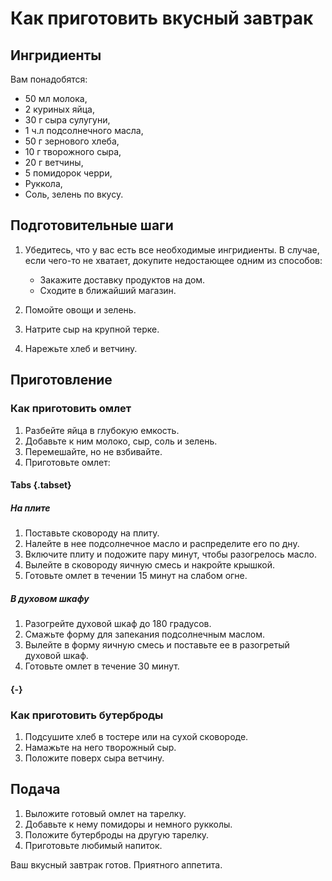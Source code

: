 # Как приготовить вкусный завтрак

## Ингридиенты

Вам понадобятся:

- 50 мл молока,
- 2 куриных яйца,
- 30 г сыра сулугуни,
- 1 ч.л подсолнечного масла,
- 50 г зернового хлеба,
- 10 г творожного сыра,
- 20 г ветчины,
- 5 помидорок черри,
- Руккола,
- Соль, зелень по вкусу.

## Подготовительные шаги

1. Убедитесь, что у вас есть все необходимые ингридиенты. В случае, если чего-то не хватает, докупите недостающее одним из способов:

    - Закажите доставку продуктов на дом.
    - Сходите в ближайший магазин.

2. Помойте овощи и зелень.
3. Натрите сыр на крупной терке.
4. Нарежьте хлеб и ветчину.

## Приготовление

### Как приготовить омлет

1. Разбейте яйца в глубокую емкость.
2. Добавьте к ним молоко, сыр, соль и зелень.
3. Перемешайте, но не взбивайте.
4. Приготовьте омлет:

#### Tabs {.tabset}

##### На плите

1. Поставьте сковороду на плиту.
2. Налейте в нее подсолнечное масло и распределите его по дну.
3. Включите плиту и подожите пару минут, чтобы разогрелось масло.
4. Вылейте в сковороду яичную смесь и накройте крышкой.
5. Готовьте омлет в течении 15 минут на слабом огне.

##### В духовом шкафу

1. Разогрейте духовой шкаф до 180 градусов.
2. Смажьте форму для запекания подсолнечным маслом.
3. Вылейте в форму яичную смесь и поставьте ее в разогретый духовой шкаф.
4. Готовьте омлет в течение 30 минут.

#### {-}

### Как приготовить бутерброды

1. Подсушите хлеб в тостере или на сухой сковороде.
2. Намажьте на него творожный сыр.
3. Положите поверх сыра ветчину.

## Подача

1. Выложите готовый омлет на тарелку.
2. Добавьте к нему помидоры и немного рукколы. 
3. Положите бутерброды на другую тарелку.
4. Приготовьте любимый напиток.

Ваш вкусный завтрак готов. Приятного аппетита.